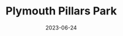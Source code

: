 ---
title: "Plymouth Pillars Park"
cc-type: hashtag
date: 2023-06-24
hashtag: plymouth-pillars-park
tags:
  - park
  - Seattle
---